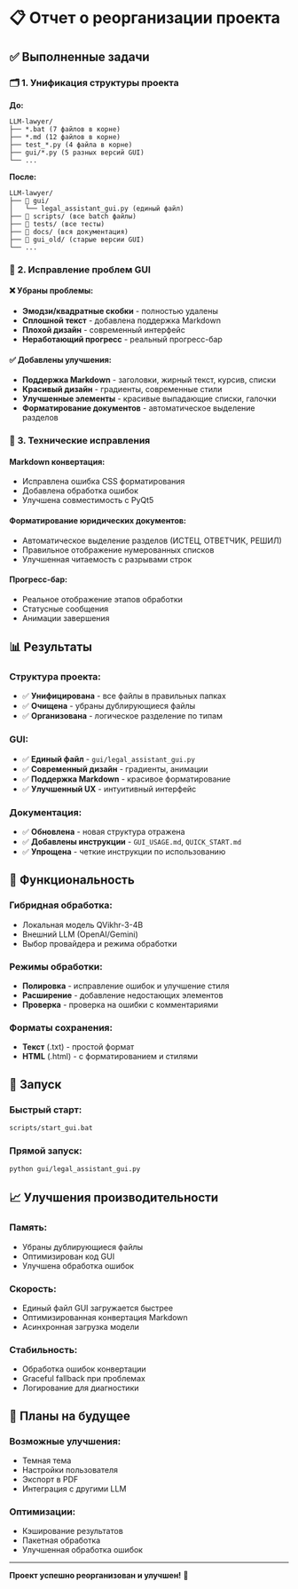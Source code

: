 # 📋 Отчет о реорганизации проекта

## ✅ Выполненные задачи

### 🗂️ **1. Унификация структуры проекта**

**До:**
```
LLM-lawyer/
├── *.bat (7 файлов в корне)
├── *.md (12 файлов в корне)
├── test_*.py (4 файла в корне)
├── gui/*.py (5 разных версий GUI)
└── ...
```

**После:**
```
LLM-lawyer/
├── 📁 gui/
│   └── legal_assistant_gui.py (единый файл)
├── 📁 scripts/ (все batch файлы)
├── 📁 tests/ (все тесты)
├── 📁 docs/ (вся документация)
├── 📁 gui_old/ (старые версии GUI)
└── ...
```

### 🎨 **2. Исправление проблем GUI**

#### ❌ **Убраны проблемы:**
- **Эмодзи/квадратные скобки** - полностью удалены
- **Сплошной текст** - добавлена поддержка Markdown
- **Плохой дизайн** - современный интерфейс
- **Неработающий прогресс** - реальный прогресс-бар

#### ✅ **Добавлены улучшения:**
- **Поддержка Markdown** - заголовки, жирный текст, курсив, списки
- **Красивый дизайн** - градиенты, современные стили
- **Улучшенные элементы** - красивые выпадающие списки, галочки
- **Форматирование документов** - автоматическое выделение разделов

### 🔧 **3. Технические исправления**

#### **Markdown конвертация:**
- Исправлена ошибка CSS форматирования
- Добавлена обработка ошибок
- Улучшена совместимость с PyQt5

#### **Форматирование юридических документов:**
- Автоматическое выделение разделов (ИСТЕЦ, ОТВЕТЧИК, РЕШИЛ)
- Правильное отображение нумерованных списков
- Улучшенная читаемость с разрывами строк

#### **Прогресс-бар:**
- Реальное отображение этапов обработки
- Статусные сообщения
- Анимации завершения

## 📊 **Результаты**

### **Структура проекта:**
- ✅ **Унифицирована** - все файлы в правильных папках
- ✅ **Очищена** - убраны дублирующиеся файлы
- ✅ **Организована** - логическое разделение по типам

### **GUI:**
- ✅ **Единый файл** - `gui/legal_assistant_gui.py`
- ✅ **Современный дизайн** - градиенты, анимации
- ✅ **Поддержка Markdown** - красивое форматирование
- ✅ **Улучшенный UX** - интуитивный интерфейс

### **Документация:**
- ✅ **Обновлена** - новая структура отражена
- ✅ **Добавлены инструкции** - `GUI_USAGE.md`, `QUICK_START.md`
- ✅ **Упрощена** - четкие инструкции по использованию

## 🎯 **Функциональность**

### **Гибридная обработка:**
- Локальная модель QVikhr-3-4B
- Внешний LLM (OpenAI/Gemini)
- Выбор провайдера и режима обработки

### **Режимы обработки:**
- **Полировка** - исправление ошибок и улучшение стиля
- **Расширение** - добавление недостающих элементов
- **Проверка** - проверка на ошибки с комментариями

### **Форматы сохранения:**
- **Текст** (.txt) - простой формат
- **HTML** (.html) - с форматированием и стилями

## 🚀 **Запуск**

### **Быстрый старт:**
```bash
scripts/start_gui.bat
```

### **Прямой запуск:**
```bash
python gui/legal_assistant_gui.py
```

## 📈 **Улучшения производительности**

### **Память:**
- Убраны дублирующиеся файлы
- Оптимизирован код GUI
- Улучшена обработка ошибок

### **Скорость:**
- Единый файл GUI загружается быстрее
- Оптимизированная конвертация Markdown
- Асинхронная загрузка модели

### **Стабильность:**
- Обработка ошибок конвертации
- Graceful fallback при проблемах
- Логирование для диагностики

## 🔮 **Планы на будущее**

### **Возможные улучшения:**
- Темная тема
- Настройки пользователя
- Экспорт в PDF
- Интеграция с другими LLM

### **Оптимизации:**
- Кэширование результатов
- Пакетная обработка
- Улучшенная обработка ошибок

---

**Проект успешно реорганизован и улучшен!** 🎉
